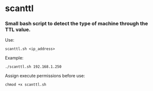 # scanttl
### Small bash script to detect the type of machine through the TTL value.

Use:
```
scanttl.sh <ip_address>
```
Example:
```
./scanttl.sh 192.168.1.250
```
Assign execute permissions before use:
```
chmod +x scanttl.sh
```
